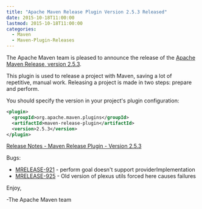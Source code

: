 ```yaml
---
title: "Apache Maven Release Plugin Version 2.5.3 Released"
date: 2015-10-18T11:00:00
lastmod: 2015-10-18T11:00:00
categories:
  - Maven
  - Maven-Plugin-Releases
---
```

The Apache Maven team is pleased to announce the release of the 
[Apache Maven Release, version 2.5.3](http://maven.apache.org/maven-release/).

This plugin is used to release a project with Maven, saving a lot of
repetitive, manual work. Releasing a project is made in two steps: prepare and
perform.

You should specify the version in your project's plugin configuration:

```xml
<plugin>
  <groupId>org.apache.maven.plugins</groupId>
  <artifactId>maven-release-plugin</artifactId>
  <version>2.5.3</version>
</plugin>
```
<!-- more -->

[Release Notes - Maven Release Plugin - Version 2.5.3](https://issues.apache.org/jira/secure/ReleaseNote.jspa?projectId=12317922&version=12333673)

Bugs:

 * [MRELEASE-921](https://issues.apache.org/jira/browse/MRELEASE-921) - perform goal doesn't support providerImplementation
 * [MRELEASE-925](https://issues.apache.org/jira/browse/MRELEASE-925) - Old version of plexus utils forced here causes failures


Enjoy,

-The Apache Maven team
